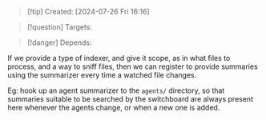 
>[!tip] Created: [2024-07-26 Fri 16:16]

>[!question] Targets: 

>[!danger] Depends: 

If we provide a type of indexer, and give it scope, as in what files to process, and a way to sniff files, then we can register to provide summaries using the summarizer every time a watched file changes.

Eg: hook up an agent summarizer to the `agents/` directory, so that summaries suitable to be searched by the switchboard are always present here whenever the agents change, or when a new one is added.